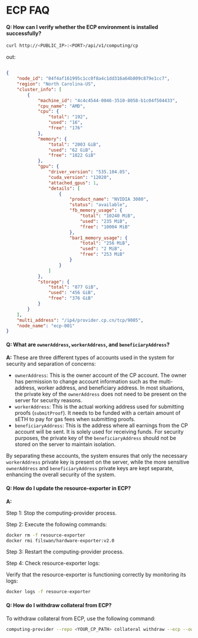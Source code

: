 # ECP FAQ

#### Q: How can I verify whether the ECP environment is installed successfully?

```bash
curl http://<PUBLIC_IP>:<PORT>/api/v1/computing/cp
```

out:

```json

{
    "node_id": "04f4af161995c1cc0f8a4c1dd316a64b809c879e1cc7",
    "region": "North Carolina-US",
    "cluster_info": [
        {
            "machine_id": "4c4c4544-0046-3510-8058-b1c04f504433",
            "cpu_name": "AMD",
            "cpu": {
                "total": "192",
                "used": "16",
                "free": "176"
            },
            "memory": {
                "total": "2003 GiB",
                "used": "62 GiB",
                "free": "1822 GiB"
            },
            "gpu": {
                "driver_version": "535.104.05",
                "cuda_version": "12020",
                "attached_gpus": 1,
                "details": [
                    {
                        "product_name": "NVIDIA 3080",
                        "status": "available",
                        "fb_memory_usage": {
                            "total": "10240 MiB",
                            "used": "235 MiB",
                            "free": "10004 MiB"
                        },
                        "bar1_memory_usage": {
                            "total": "256 MiB",
                            "used": "2 MiB",
                            "free": "253 MiB"
                        }
                    }
                ]
            },
            "storage": {
                "total": "877 GiB",
                "used": "456 GiB",
                "free": "376 GiB"
            }
        }
    ],
    "multi_address": "/ip4/provider.cp.cn/tcp/9085",
    "node_name": "ecp-001"
}
```



#### **Q: What are `ownerAddress`, `workerAddress`, and `beneficiaryAddress`?**

**A:** These are three different types of accounts used in the system for security and separation of concerns:

* `ownerAddress`: This is the owner account of the CP account. The owner has permission to change account information such as the multi-address, worker address, and beneficiary address. In most situations, the private key of the `ownerAddress` does not need to be present on the server for security reasons.
* `workerAddress`: This is the actual working address used for submitting proofs (`submitProof`). It needs to be funded with a certain amount of sETH to pay for gas fees when submitting proofs.
* `beneficiaryAddress`: This is the address where all earnings from the CP account will be sent. It is solely used for receiving funds. For security purposes, the private key of the `beneficiaryAddress` should not be stored on the server to maintain isolation.

By separating these accounts, the system ensures that only the necessary `workerAddress` private key is present on the server, while the more sensitive `ownerAddress` and `beneficiaryAddress` private keys are kept separate, enhancing the overall security of the system.

#### **Q: How do I update the resource-exporter in ECP?**

**A:**&#x20;

Step 1: Stop the computing-provider process.

Step 2: Execute the following commands:

```bash
docker rm -f resource-exporter
docker rmi filswan/hardware-exporter:v2.0
```

Step 3: Restart the computing-provider process.

Step 4: Check resource-exporter logs:

Verify that the resource-exporter is functioning correctly by monitoring its logs:

```bash
docker logs -f resource-exporter
```

#### **Q: How do I withdraw collateral from ECP?**

To withdraw collateral from ECP, use the following command:

```bash
computing-provider --repo <YOUR_CP_PATH> collateral withdraw --ecp --owner <YOUR_OWNER_WALLET_ADDRESS> --account <YOUR_CP_ACCOUNT> <AMOUNT>
```
